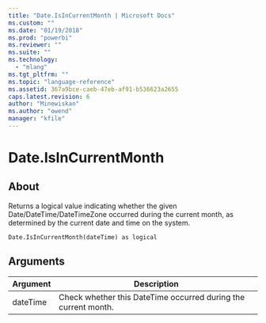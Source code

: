 ```yaml
---
title: "Date.IsInCurrentMonth | Microsoft Docs"
ms.custom: ""
ms.date: "01/19/2018"
ms.prod: "powerbi"
ms.reviewer: ""
ms.suite: ""
ms.technology: 
  - "mlang"
ms.tgt_pltfrm: ""
ms.topic: "language-reference"
ms.assetid: 367a9bce-caeb-47eb-af91-b536623a2655
caps.latest.revision: 6
author: "Minewiskan"
ms.author: "owend"
manager: "kfile"
---
```

# Date.IsInCurrentMonth

  
## About  
Returns a logical value indicating whether the given Date/DateTime/DateTimeZone occurred during the current month, as determined by the current date and time on the system.  
  
```  
Date.IsInCurrentMonth(dateTime) as logical  
```  
  
## Arguments  
  
|Argument|Description|  
|------------|---------------|  
|dateTime|Check whether this DateTime occurred during the current month.|  
  
